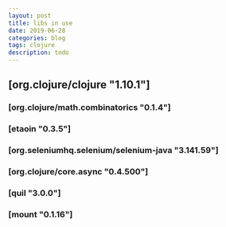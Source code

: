 ```yaml
---
layout: post
title: libs in use
date: 2019-06-28
categories: blog
tags: clojure
description: todo
---
```

## [org.clojure/clojure "1.10.1"]
### [org.clojure/math.combinatorics "0.1.4"]
### [etaoin "0.3.5"]
### [org.seleniumhq.selenium/selenium-java "3.141.59"]
### [org.clojure/core.async "0.4.500"]
### [quil "3.0.0"]
### [mount "0.1.16"]
